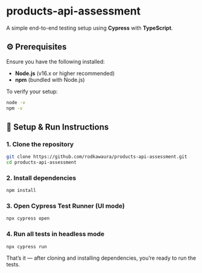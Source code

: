 # products-api-assessment

A simple end-to-end testing setup using **Cypress** with **TypeScript**.

## ⚙️ Prerequisites

Ensure you have the following installed:

- **Node.js** (v16.x or higher recommended)
- **npm** (bundled with Node.js)

To verify your setup:
~~~bash
node -v
npm -v
~~~

## 🚀 Setup & Run Instructions

### 1. Clone the repository
~~~bash
git clone https://github.com/rodkawaura/products-api-assessment.git
cd products-api-assessment
~~~

### 2. Install dependencies
~~~bash
npm install
~~~

### 3. Open Cypress Test Runner (UI mode)
~~~bash
npx cypress open
~~~

### 4. Run all tests in headless mode
~~~bash
npx cypress run
~~~

That’s it — after cloning and installing dependencies, you’re ready to run the tests.
